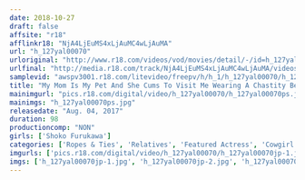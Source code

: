 ```yaml
---
date: 2018-10-27
draft: false
affsite: "r18"
afflinkr18: "NjA4LjEuMS4xLjAuMC4wLjAuMA"
url: "h_127yal00070"
urloriginal: "http://www.r18.com/videos/vod/movies/detail/-/id=h_127yal00070"
urlfinal: "http://media.r18.com/track/NjA4LjEuMS4xLjAuMC4wLjAuMA/videos/vod/movies/detail/-/id=h_127yal00070"
samplevid: "awspv3001.r18.com/litevideo/freepv/h/h_1/h_127yal00070/h_127yal00070_dmb_w.mp4"
title: "My Mom Is My Pet And She Cums To Visit Me Wearing A Chastity Belt Shoko Furukawa"
mainimgurl: "pics.r18.com/digital/video/h_127yal00070/h_127yal00070ps.jpg"
mainimgs: "h_127yal00070ps.jpg"
releasedate: "Aug. 04, 2017"
duration: 98
productioncomp: "NON"
girls: ['Shoko Furukawa']
categories: ['Ropes & Ties', 'Relatives', 'Featured Actress', 'Cowgirl', 'Blowjob', 'Squirting', 'Hi-Def']
imgurls: ['pics.r18.com/digital/video/h_127yal00070/h_127yal00070jp-1.jpg', 'pics.r18.com/digital/video/h_127yal00070/h_127yal00070jp-2.jpg', 'pics.r18.com/digital/video/h_127yal00070/h_127yal00070jp-3.jpg', 'pics.r18.com/digital/video/h_127yal00070/h_127yal00070jp-4.jpg', 'pics.r18.com/digital/video/h_127yal00070/h_127yal00070jp-5.jpg', 'pics.r18.com/digital/video/h_127yal00070/h_127yal00070jp-6.jpg', 'pics.r18.com/digital/video/h_127yal00070/h_127yal00070jp-7.jpg', 'pics.r18.com/digital/video/h_127yal00070/h_127yal00070jp-8.jpg', 'pics.r18.com/digital/video/h_127yal00070/h_127yal00070jp-9.jpg', 'pics.r18.com/digital/video/h_127yal00070/h_127yal00070jp-10.jpg', 'pics.r18.com/digital/video/h_127yal00070/h_127yal00070jp-11.jpg', 'pics.r18.com/digital/video/h_127yal00070/h_127yal00070jp-12.jpg', 'pics.r18.com/digital/video/h_127yal00070/h_127yal00070jp-13.jpg', 'pics.r18.com/digital/video/h_127yal00070/h_127yal00070jp-14.jpg', 'pics.r18.com/digital/video/h_127yal00070/h_127yal00070jp-15.jpg', 'pics.r18.com/digital/video/h_127yal00070/h_127yal00070jp-16.jpg', 'pics.r18.com/digital/video/h_127yal00070/h_127yal00070jp-17.jpg', 'pics.r18.com/digital/video/h_127yal00070/h_127yal00070jp-18.jpg', 'pics.r18.com/digital/video/h_127yal00070/h_127yal00070jp-19.jpg', 'pics.r18.com/digital/video/h_127yal00070/h_127yal00070jp-20.jpg']
imgs: ['h_127yal00070jp-1.jpg', 'h_127yal00070jp-2.jpg', 'h_127yal00070jp-3.jpg', 'h_127yal00070jp-4.jpg', 'h_127yal00070jp-5.jpg', 'h_127yal00070jp-6.jpg', 'h_127yal00070jp-7.jpg', 'h_127yal00070jp-8.jpg', 'h_127yal00070jp-9.jpg', 'h_127yal00070jp-10.jpg', 'h_127yal00070jp-11.jpg', 'h_127yal00070jp-12.jpg', 'h_127yal00070jp-13.jpg', 'h_127yal00070jp-14.jpg', 'h_127yal00070jp-15.jpg', 'h_127yal00070jp-16.jpg', 'h_127yal00070jp-17.jpg', 'h_127yal00070jp-18.jpg', 'h_127yal00070jp-19.jpg', 'h_127yal00070jp-20.jpg']
---
```

